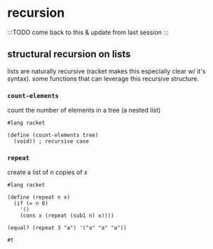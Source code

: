 recursion
================================================================================

:::TODO
come back to this & update from last session
:::

structural recursion on lists
--------------------------------------------------------------------------------

lists are naturally recursive (racket makes this especially clear w/ it's syntax).
some functions that can leverage this recursive structure.

### `count-elements`

count the number of elements in a tree (a nested list)

```racket
#lang racket

(define (count-elements tree)
  (void)) ; recursive case
```

### `repeat`

create a list of n copies of x

```racket markdown-code-runner filename=notes/lec_03/ex_01.rkt
#lang racket

(define (repeat n x)
  (if (= n 0)
    '()
    (cons x (repeat (sub1 n) x))))

(equal? (repeat 3 "a") '("a" "a" "a"))
```

<!-- CODE:BASH:START -->
<!-- echo '```' -->
<!-- cd notes/lec_03 -->
<!-- racket ex_01.rkt -->
<!-- echo '```' -->
<!-- CODE:END -->
<!-- OUTPUT:START -->
<!-- ⚠️ This content is auto-generated by `markdown-code-runner`. -->
```
#t
```

<!-- OUTPUT:END -->
